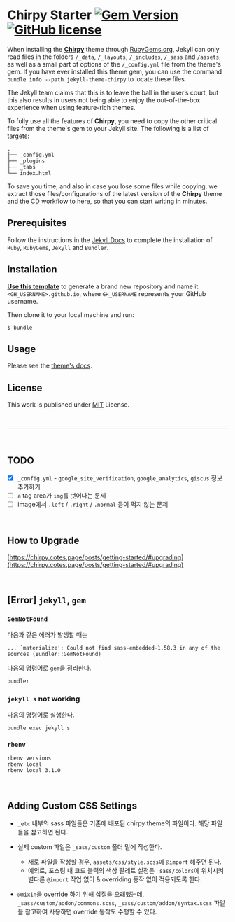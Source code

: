 # Chirpy Starter [![Gem Version](https://img.shields.io/gem/v/jekyll-theme-chirpy)](https://rubygems.org/gems/jekyll-theme-chirpy) [![GitHub license](https://img.shields.io/github/license/cotes2020/chirpy-starter.svg?color=blue)][mit]

When installing the [**Chirpy**][chirpy] theme through [RubyGems.org][gem], Jekyll can only read files in the folders `/_data`, `/_layouts`, `/_includes`, `/_sass` and `/assets`, as well as a small part of options of the `/_config.yml` file from the theme's gem. If you have ever installed this theme gem, you can use the command `bundle info --path jekyll-theme-chirpy` to locate these files.

The Jekyll team claims that this is to leave the ball in the user’s court, but this also results in users not being able to enjoy the out-of-the-box experience when using feature-rich themes.

To fully use all the features of **Chirpy**, you need to copy the other critical files from the theme's gem to your Jekyll site. The following is a list of targets:

```shell
.
├── _config.yml
├── _plugins
├── _tabs
└── index.html
```

To save you time, and also in case you lose some files while copying, we extract those files/configurations of the latest version of the **Chirpy** theme and the [CD][CD] workflow to here, so that you can start writing in minutes.

## Prerequisites

Follow the instructions in the [Jekyll Docs](https://jekyllrb.com/docs/installation/) to complete the installation of `Ruby`, `RubyGems`, `Jekyll` and `Bundler`.

## Installation

[**Use this template**][use-template] to generate a brand new repository and name it `<GH_USERNAME>.github.io`, where `GH_USERNAME` represents your GitHub username.

Then clone it to your local machine and run:

```
$ bundle
```

## Usage

Please see the [theme's docs](https://github.com/cotes2020/jekyll-theme-chirpy#documentation).

## License

This work is published under [MIT][mit] License.

[gem]: https://rubygems.org/gems/jekyll-theme-chirpy
[chirpy]: https://github.com/cotes2020/jekyll-theme-chirpy/
[use-template]: https://github.com/cotes2020/chirpy-starter/generate
[CD]: https://en.wikipedia.org/wiki/Continuous_deployment
[mit]: https://github.com/cotes2020/chirpy-starter/blob/master/LICENSE

<br>

<hr>

<br>

## TODO
- [x] `_config.yml` - `google_site_verification`, `google_analytics`, `giscus` 정보 추가하기
- [ ] `a` tag area가 `img`를 벗어나는 문제
- [ ] image에서 `.left` / `.right` / `.normal` 등이 먹지 않는 문제

<br>

## How to Upgrade
[https://chirpy.cotes.page/posts/getting-started/#upgrading](https://chirpy.cotes.page/posts/getting-started/#upgrading)

<br>

## [Error] `jekyll`, `gem`
### `GemNotFound`
다음과 같은 에러가 발생할 때는 

```
... `materialize': Could not find sass-embedded-1.58.3 in any of the sources (Bundler::GemNotFound)
```

다음의 명령어로 `gem`을 정리한다.
```shell
bundler
```

### `jekyll s` not working
다음의 명령어로 실행한다.
```shell
bundle exec jekyll s
```

### `rbenv`
```shell
rbenv versions
rbenv local
rbenv local 3.1.0
```

<br>

## Adding Custom CSS Settings
- `_etc` 내부의 sass 파일들은 기존에 배포된 chirpy theme의 파일이다. 해당 파일들을 참고하면 된다.

- 실제 custom 파일은 `_sass/custom` 폴더 밑에 작성한다. 

  - 새로 파일을 작성할 경우, `assets/css/style.scss`에 `@import` 해주면 된다.
  - 예외로, 포스팅 내 코드 블럭의 색상 팔레트 설정은 `_sass/colors`에 위치시켜 별다른 `@import` 작업 없이 & overriding 동작 없이 적용되도록 한다.

- `@mixin`을 override 하기 위해 삽질을 오래했는데, `_sass/custom/addon/commons.scss`, `_sass/custom/addon/syntax.scss` 파일을 참고하여 사용하면 override 동작도 수행할 수 있다.
